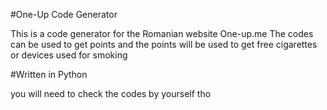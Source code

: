 #One-Up Code Generator

This is a code generator for the Romanian website One-up.me
The codes can be used to get points and the points will be used to get free cigarettes or devices used for smoking


#Written in Python 

you will need to check the codes by yourself tho
